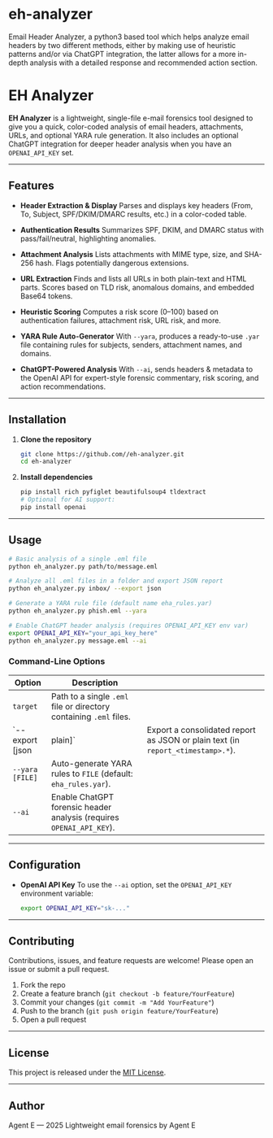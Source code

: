 # eh-analyzer
Email Header Analyzer, a python3 based tool which helps analyze email headers by two different methods, either by making use of heuristic patterns and/or via ChatGPT integration, the latter allows for a more in-depth analysis with a detailed response and recommended action section. 

# EH Analyzer

**EH Analyzer** is a lightweight, single-file e-mail forensics tool designed to give you a quick, color-coded analysis of email headers, attachments, URLs, and optional YARA rule generation. It also includes an optional ChatGPT integration for deeper header analysis when you have an `OPENAI_API_KEY` set.

---

## Features

* **Header Extraction & Display**
  Parses and displays key headers (From, To, Subject, SPF/DKIM/DMARC results, etc.) in a color-coded table.

* **Authentication Results**
  Summarizes SPF, DKIM, and DMARC status with pass/fail/neutral, highlighting anomalies.

* **Attachment Analysis**
  Lists attachments with MIME type, size, and SHA-256 hash. Flags potentially dangerous extensions.

* **URL Extraction**
  Finds and lists all URLs in both plain-text and HTML parts. Scores based on TLD risk, anomalous domains, and embedded Base64 tokens.

* **Heuristic Scoring**
  Computes a risk score (0–100) based on authentication failures, attachment risk, URL risk, and more.

* **YARA Rule Auto-Generator**
  With `--yara`, produces a ready-to-use `.yar` file containing rules for subjects, senders, attachment names, and domains.

* **ChatGPT-Powered Analysis**
  With `--ai`, sends headers & metadata to the OpenAI API for expert-style forensic commentary, risk scoring, and action recommendations.

---

## Installation

1. **Clone the repository**

   ```bash
   git clone https://github.com//eh-analyzer.git
   cd eh-analyzer
   ```

2. **Install dependencies**

   ```bash
   pip install rich pyfiglet beautifulsoup4 tldextract
   # Optional for AI support:
   pip install openai
   ```

---

## Usage

```bash
# Basic analysis of a single .eml file
python eh_analyzer.py path/to/message.eml

# Analyze all .eml files in a folder and export JSON report
python eh_analyzer.py inbox/ --export json

# Generate a YARA rule file (default name eha_rules.yar)
python eh_analyzer.py phish.eml --yara

# Enable ChatGPT header analysis (requires OPENAI_API_KEY env var)
export OPENAI_API_KEY="your_api_key_here"
python eh_analyzer.py message.eml --ai
```

### Command-Line Options

| Option            | Description                                                          |                                                                                 |
| ----------------- | -------------------------------------------------------------------- | ------------------------------------------------------------------------------- |
| `target`          | Path to a single `.eml` file or directory containing `.eml` files.   |                                                                                 |
| `--export \[json | plain]\`                                                              | Export a consolidated report as JSON or plain text (in `report_<timestamp>.*`). |
| `--yara [FILE]`   | Auto-generate YARA rules to `FILE` (default: `eha_rules.yar`).       |                                                                                 |
| `--ai`            | Enable ChatGPT forensic header analysis (requires `OPENAI_API_KEY`). |                                                                                 |

---

## Configuration

* **OpenAI API Key**
  To use the `--ai` option, set the `OPENAI_API_KEY` environment variable:

  ```bash
  export OPENAI_API_KEY="sk-..."
  ```

---

## Contributing

Contributions, issues, and feature requests are welcome! Please open an issue or submit a pull request.

1. Fork the repo
2. Create a feature branch (`git checkout -b feature/YourFeature`)
3. Commit your changes (`git commit -m "Add YourFeature"`)
4. Push to the branch (`git push origin feature/YourFeature`)
5. Open a pull request

---

## License

This project is released under the [MIT License](LICENSE).

---

## Author

Agent E — 2025
Lightweight email forensics by Agent E

